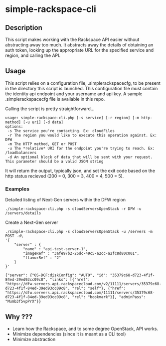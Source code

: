 simple-rackspace-cli
====================

## Description

This script makes working with the Rackspace API easier without abstracting away too much. It abstracts away the details of obtaining an auth token, looking up the appropriate URL for the specified service and region, and calling the API.

## Usage

This script relies on a configuration file, .simplerackspacecfg, to be present in the directory this script is launched. This configuration file must contain the identity api endpoint and your username and api key. A sample .simplerackspacecfg file is available in this repo.

Calling the script is pretty straightforward...

```
usage: simple-rackspace-cli.php [-s service] [-r region] [-m http-method] [-u uri] [-d data]
options:
 -s The service you're contacting. Ex: cloudFiles
 -r The region you would like to execute this operation against. Ex: DFW
 -m The HTTP method, GET or POST
 -u The *relative* URI for the endpoint you're trying to reach. Ex: /loadbalancers
 -d An optional block of data that will be sent with your request. This parameter should be a valid JSON string
```

It will return the output, typically json, and set the exit code based on the http status recieved (200 = 0, 300 = 3, 400 = 4, 500 = 5).

### Examples

Detailed listing of Next-Gen servers within the DFW region

```
./simple-rackspace-cli.php -s cloudServersOpenStack -r DFW -u /servers/details
```

Create a Next-Gen server

```
./simple-rackspace-cli.php -s cloudServersOpenStack -u /servers -m POST -d\
'{
    "server" : {
        "name" : "api-test-server-1",
        "imageRef" : "3afe97b2-26dc-49c5-a2cc-a2fc8d80c001",
        "flavorRef" : "2"
    }
}'

{"server": {"OS-DCF:diskConfig": "AUTO", "id": "35379c68-d723-4f1f-84ed-39ed93cc09c8", "links": [{"href": "https://dfw.servers.api.rackspacecloud.com/v2/11111/servers/35379c68-d723-4f1f-84ed-39ed93cc09c8", "rel": "self"}, {"href": "https://dfw.servers.api.rackspacecloud.com/11111/servers/35379c68-d723-4f1f-84ed-39ed93cc09c8", "rel": "bookmark"}], "adminPass": "Mumb3f5vpPrX"}}
```

## Why ???

* Learn how the Rackspace, and to some degree OpenStack, API works.
* Minimize dependencies (since it is meant as a CLI tool)
* Minimize abstraction


